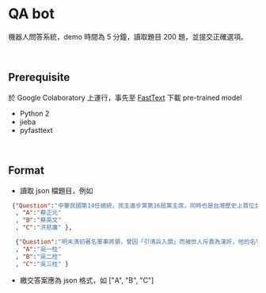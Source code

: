 # QA bot

機器人問答系統，demo 時間為 5 分鐘，讀取題目 200 題，並提交正確選項。

<br>

## Prerequisite

於 Google Colaboratory 上運行，事先至 [FastText](https://fasttext.cc/docs/en/pretrained-vectors.html "link") 下載 pre-trained model

- Python 2
- jieba
- pyfasttext 

<br>

## Format

- 讀取 json 檔題目，例如

```json
 {"Question":"中華民國第14任總統，民主進步黨第16屆黨主席，同時也是台灣歷史上首位女性元首，她是:" 
  , "A":"蔡正元"
  , "B":"蔡英文"
  , "C":"洪慈庸" },

  {"Question":"明末清初著名軍事將領，曾因「引清兵入關」而被世人斥責為漢奸，他的名字叫做:" 
  , "A":"吳一桂"
  , "B":"吳二桂"
  , "C":"吳三桂" }
```

- 繳交答案應為 json 格式，如 ["A", "B", "C"]